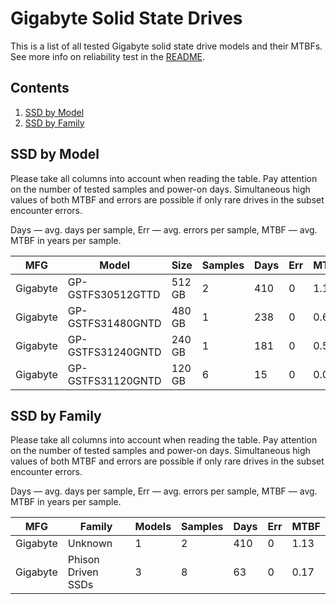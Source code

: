 Gigabyte Solid State Drives
===========================

This is a list of all tested Gigabyte solid state drive models and their MTBFs. See
more info on reliability test in the [README](https://github.com/linuxhw/EnterpriseDrive).

Contents
--------

1. [ SSD by Model  ](#ssd-by-model)
2. [ SSD by Family ](#ssd-by-family)

SSD by Model
------------

Please take all columns into account when reading the table. Pay attention on the
number of tested samples and power-on days. Simultaneous high values of both MTBF
and errors are possible if only rare drives in the subset encounter errors.

Days — avg. days per sample,
Err  — avg. errors per sample,
MTBF — avg. MTBF in years per sample.

| MFG       | Model              | Size   | Samples | Days  | Err   | MTBF   |
|-----------|--------------------|--------|---------|-------|-------|--------|
| Gigabyte  | GP-GSTFS30512GTTD  | 512 GB | 2       | 410   | 0     | 1.13   |
| Gigabyte  | GP-GSTFS31480GNTD  | 480 GB | 1       | 238   | 0     | 0.65   |
| Gigabyte  | GP-GSTFS31240GNTD  | 240 GB | 1       | 181   | 0     | 0.50   |
| Gigabyte  | GP-GSTFS31120GNTD  | 120 GB | 6       | 15    | 0     | 0.04   |

SSD by Family
-------------

Please take all columns into account when reading the table. Pay attention on the
number of tested samples and power-on days. Simultaneous high values of both MTBF
and errors are possible if only rare drives in the subset encounter errors.

Days — avg. days per sample,
Err  — avg. errors per sample,
MTBF — avg. MTBF in years per sample.

| MFG       | Family                 | Models | Samples | Days  | Err   | MTBF   |
|-----------|------------------------|--------|---------|-------|-------|--------|
| Gigabyte  | Unknown                | 1      | 2       | 410   | 0     | 1.13   |
| Gigabyte  | Phison Driven SSDs     | 3      | 8       | 63    | 0     | 0.17   |
